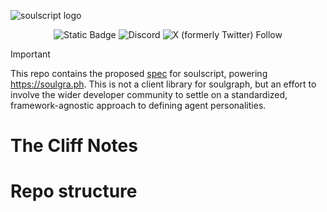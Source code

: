 ![soulscript logo](https://github.com/soulgraph/soulscript-spec/blob/main/img/soulscript-light.png)

<div align="center">
  
<img alt="Static Badge" src="https://img.shields.io/badge/docs-gitbook-blue?link=https%3A%2F%2Fsoulgraph.gitbook.io%2Fsoulgraph-docs"> ![Discord](https://img.shields.io/discord/1319570689350696970?logo=discord&logoColor=white) ![X (formerly Twitter) Follow](https://img.shields.io/twitter/follow/soulgra_ph)

</div>


> [!IMPORTANT]
> This repo contains the proposed [spec](https://en.wikipedia.org/wiki/Programming_language_specification) for soulscript, powering https://soulgra.ph. This is not a client library for soulgraph, but an effort to involve the wider developer community to settle on a standardized, framework-agnostic approach to defining agent personalities.

# The Cliff Notes

# Repo structure
